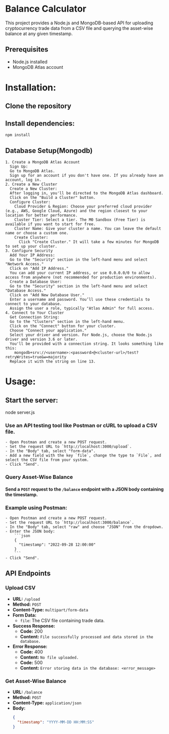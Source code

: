 # Balance Calculator
  This project provides a Node.js and MongoDB-based API for uploading cryptocurrency trade data from a CSV file and querying the asset-wise balance at any given timestamp.
## Prerequisites
  - Node.js installed
  - MongoDB Atlas account
# Installation:
  ## Clone the repository
  ## Install dependencies:
    npm install
  ## Database Setup(Mongodb)
    1. Create a MongoDB Atlas Account
      Sign Up:
      Go to MongoDB Atlas.
      Sign up for an account if you don't have one. If you already have an account, log in.
    2. Create a New Cluster
      Create a New Cluster:
      After logging in, you'll be directed to the MongoDB Atlas dashboard.
      Click on the "Build a Cluster" button.
      Configure Cluster:
        Cloud Provider & Region: Choose your preferred cloud provider (e.g., AWS, Google Cloud, Azure) and the region closest to your location for better performance.
        Cluster Tier: Select a tier. The M0 Sandbox (Free Tier) is available if you want to start for free.
        Cluster Name: Give your cluster a name. You can leave the default name or choose a custom one.
        Create Cluster:
          Click "Create Cluster." It will take a few minutes for MongoDB to set up your cluster.
    3. Configure Security
      Add Your IP Address:
      Go to the "Security" section in the left-hand menu and select "Network Access."
      Click on "Add IP Address."
      You can add your current IP address, or use 0.0.0.0/0 to allow access from anywhere (not recommended for production environments).
      Create a Database User:
      Go to the "Security" section in the left-hand menu and select "Database Access."
      Click on "Add New Database User."
      Enter a username and password. You’ll use these credentials to connect to your database.
      Assign the user a role, typically "Atlas Admin" for full access.
    4. Connect to Your Cluster
      Get Connection String:
      Go to the "Clusters" section in the left-hand menu.
      Click on the "Connect" button for your cluster.
      Choose "Connect your application."
      Select your driver and version. For Node.js, choose the Node.js driver and version 3.6 or later.
      You'll be provided with a connection string. It looks something like this:
        mongodb+srv://<username>:<password>@<cluster-url>/test?retryWrites=true&w=majority
      Replace it with the string on line 13.
# Usage:
## Start the server:
  node server.js
### Use an API testing tool like Postman or cURL to upload a CSV file.
    - Open Postman and create a new POST request.
    - Set the request URL to `http://localhost:3000/upload`.
    - In the "Body" tab, select "form-data".
    - Add a new field with the key `file`, change the type to `File`, and select the CSV file from your system.
    - Click "Send".

### Query Asset-Wise Balance

#### Send a `POST` request to the `/balance` endpoint with a JSON body containing the timestamp.
### Example using Postman:
    - Open Postman and create a new POST request.
    - Set the request URL to `http://localhost:3000/balance`.
    - In the "Body" tab, select "raw" and choose "JSON" from the dropdown.
    - Enter the JSON body:
        ```json
        {
          "timestamp": "2022-09-28 12:00:00"
        }
        ```
    - Click "Send".

## API Endpoints

### Upload CSV

- **URL:** `/upload`
- **Method:** `POST`
- **Content-Type:** `multipart/form-data`
- **Form Data:**
  - `file`: The CSV file containing trade data.
- **Success Response:**
  - **Code:** 200
  - **Content:** `File successfully processed and data stored in the database.`
- **Error Response:**
  - **Code:** 400
  - **Content:** `No file uploaded.`
  - **Code:** 500
  - **Content:** `Error storing data in the database: <error_message>`

### Get Asset-Wise Balance

- **URL:** `/balance`
- **Method:** `POST`
- **Content-Type:** `application/json`
- **Body:**
  ```json
  {
    "timestamp": "YYYY-MM-DD HH:MM:SS"
  }
